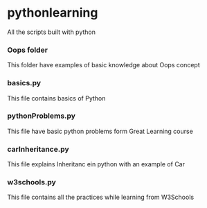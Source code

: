 # pythonlearning
All the scripts built with python

### Oops folder
This folder have examples of basic knowledge about Oops concept

### basics.py
This file contains basics of Python

### pythonProblems.py
This file have basic python problems form Great Learning course

### carInheritance.py
This file explains Inheritanc ein python with an example of Car

### w3schools.py
This file contains all the practices while learning from W3Schools